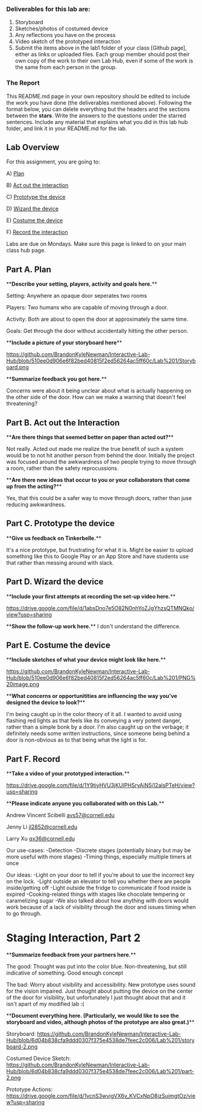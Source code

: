 ### Deliverables for this lab are: 
1. Storyboard
1. Sketches/photos of costumed device
1. Any reflections you have on the process
1. Video sketch of the prototyped interaction
1. Submit the items above in the lab1 folder of your class [Github page], either as links or uploaded files. Each group member should post their own copy of the work to their own Lab Hub, even if some of the work is the same from each person in the group.

### The Report
This README.md page in your own repository should be edited to include the work you have done (the deliverables mentioned above). Following the format below, you can delete everything but the headers and the sections between the **stars**. Write the answers to the questions under the starred sentences. Include any material that explains what you did in this lab hub folder, and link it in your README.md for the lab.

## Lab Overview
For this assignment, you are going to:

A) [Plan](#part-a-plan) 

B) [Act out the interaction](#part-b-act-out-the-interaction) 

C) [Prototype the device](#part-c-prototype-the-device)

D) [Wizard the device](#part-d-wizard-the-device) 

E) [Costume the device](#part-e-costume-the-device)

F) [Record the interaction](#part-f-record)

Labs are due on Mondays. Make sure this page is linked to on your main class hub page.

## Part A. Plan 

\*\***Describe your setting, players, activity and goals here.**\*\*

Setting: Anywhere an opaque door seperates two rooms

Players: Two humans who are capable of moving through a door.

Activity: Both are about to open the door at approximately the same time.

Goals: Get through the door without accidentally hitting the other person.


\*\***Include a picture of your storyboard here**\*\*

https://github.com/BrandonKyleNewman/Interactive-Lab-Hub/blob/510ee0d906e6f82bed40815f2ed56264ac5ff60c/Lab%201/Storyboard.png


\*\***Summarize feedback you got here.**\*\*

Concerns were about it being unclear about what is actually happening on the other side of the door. How can we make a warning that doesn't feel threatening?


## Part B. Act out the Interaction

\*\***Are there things that seemed better on paper than acted out?**\*\*

Not really. Acted out made me realize the true benefit of such a system would be to not hit another person from behind the door. Initially the project was focused around the awkwardness of two people trying to move through a room, rather than the safety reprocussions.

\*\***Are there new ideas that occur to you or your collaborators that come up from the acting?**\*\*

Yes, that this could be a safer way to move through doors, rather than juse reducing awkwardness.


## Part C. Prototype the device

\*\***Give us feedback on Tinkerbelle.**\*\*

It's a nice prototype, but frustrating for what it is. Might be easier to upload something like this to Google Play or an App Store and have students use that rather than messing around with slack.


## Part D. Wizard the device

\*\***Include your first attempts at recording the set-up video here.**\*\*

https://drive.google.com/file/d/1absDno7e5O82N0nhYoZJgYhzsQTMNQko/view?usp=sharing

\*\***Show the follow-up work here.**\*\*
I don't understand the difference.


## Part E. Costume the device

\*\***Include sketches of what your device might look like here.**\*\*

https://github.com/BrandonKyleNewman/Interactive-Lab-Hub/blob/510ee0d906e6f82bed40815f2ed56264ac5ff60c/Lab%201/PNG%20image.png

\*\***What concerns or opportunitities are influencing the way you've designed the device to look?**\*\*

I'm being caught up in the color theory of it all. I wanted to avoid using flashing red lights as that feels like its conveying a very potent danger, rather than a simple bonk by a door. I'm also caught up on the verbage; it definitely needs some written instructions, since someone being behind a door is non-obvious as to that being what the light is for.

## Part F. Record

\*\***Take a video of your prototyped interaction.**\*\*

https://drive.google.com/file/d/1Y9tiyHVU3jKUIPHSryAiN5i12alsPTeH/view?usp=sharing

\*\***Please indicate anyone you collaborated with on this Lab.**\*\*

Andrew Vincent Scibelli <avs57@cornell.edu>

Jenny Li <jl2852@cornell.edu>

Larry Xu <qx36@cornell.edu>

Our use-cases:
-Detection
-Discrete stages (potentially binary but may be more useful with more stages)
-Timing things, especially multiple timers at once
 
Our ideas:
-Light on your door to tell if you’re about to use the incorrect key on the lock.
-Light outside an elevator to tell you whether there are people inside/getting off
-Light outside the fridge to communicate if food inside is expired
-Cooking-related things with stages like chocolate tempering or caramelizing sugar
-We also talked about how anything with doors would work because of a lack of visibility through the door and issues timing when to go through.


# Staging Interaction, Part 2 

\*\***Summarize feedback from your partners here.**\*\*

The good: Thought was put into the color blue. Non-threatening, but still indicative of something. Good enough concept

The bad: Worry about visibility and accessibility. New prototype uses sound for the vision impaired. Just thought about putting the device on the center of the door for visibility, but unfortunately I just thought about that and it isn't apart of my modified lab :(

\*\***Document everything here. (Particularly, we would like to see the storyboard and video, although photos of the prototype are also great.)**\*\*

Storyboard: https://github.com/BrandonKyleNewman/Interactive-Lab-Hub/blob/6d04b838cfa9ddd0307f375e4538de7feec2c006/Lab%201/storyboard-2.png

Costumed Device Sketch:
https://github.com/BrandonKyleNewman/Interactive-Lab-Hub/blob/6d04b838cfa9ddd0307f375e4538de7feec2c006/Lab%201/part-2.png

Prototype Actions:
https://drive.google.com/file/d/1vcnS3wvigVX6v_KVCxNpO8jzSuimgtOz/view?usp=sharing


